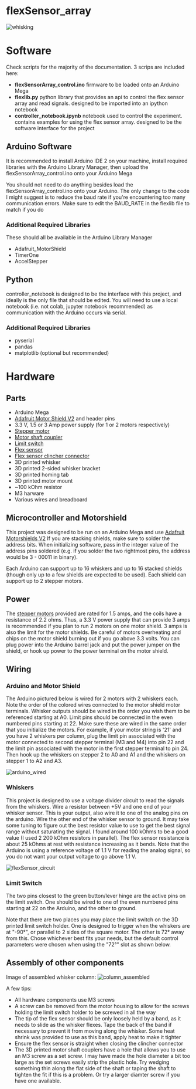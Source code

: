 # flexSensor_array
![whisking](media/whisking.gif)
# Software
Check scripts for the majority of the documentation. 3 scrips are included here:
- **flexSensorArray_control.ino** firmware to be loaded onto an Arduino Mega
- **flexlib.py**  python library that provides an api to control the flex sensor array and read signals. 
designed to be imported into an ipython notebook
- **controller_notebook.ipynb** notebook used to control the experiment. contains examples for using the flex
sensor array. designed to be the software interface for the project
## Arduino Software
It is recommended to install Arduino IDE 2 on your machine, install required 
libraries with the Arduino Library Manager, then upload the flexSensorArray_control.ino 
onto your Arduino Mega  

You should not need to do anything besides load the flexSensorArray_control.ino 
onto your Arduino. The only change to the code I might suggest is to 
reduce the baud rate if you're encountering too many communication errors. Make sure to edit the BAUD_RATE 
in the flexlib file to match if you do  

### Additional Required Libraries
These should all be available in the Arduino Library Manager
- Adafruit_MotorShield
- TimerOne
- AccelStepper
## Python
controller_notebook is designed to be the interface with this project, and 
ideally is the only file that should be edited. You will need to use a local notebook
(i.e. not colab, jupyter notebook recommended) as communication with the Arduino 
occurs via serial.
### Additional Required Libraries
- pyserial
- pandas
- matplotlib (optional but recommended)

# Hardware
## Parts
- Arduino Mega
- [Adafruit Motor Shield V2](https://learn.adafruit.com/adafruit-motor-shield-v2-for-arduino/overview)  and header pins
- 3.3 V, 1.5 or 3 Amp power supply (for 1 or 2 motors respectively)
- [Stepper motor](https://www.moonsindustries.com/p/nema-17-standard-hybrid-stepper-motors/ms17hd6p4150-000004611110008904)
- [Motor shaft coupler](https://www.amazon.com/QCQIANG-Coupling-Coupler-Flanged-Handmade/dp/B09TQM6F17?th=1)
- [Limit switch](https://www.digikey.com/en/products/detail/omron-electronics-inc-emc-div/D2FS-FL-N/4753388)
- [Flex sensor](https://www.adafruit.com/product/1070)
- [Flex sensor clincher connector](https://www.sparkfun.com/products/14195)
- 3D printed whisker
- 3D printed 2-sided whisker bracket
- 3D printed homing tab
- 3D printed motor mount
- ~100 kOhm resistor
- M3 harware
- Various wires and breadboard
## Microcontroller and Motorshield
This project was designed to be run on an Arduino Mega and use
[Adafruit Motorshields V2](https://learn.adafruit.com/adafruit-motor-shield-v2-for-arduino/overview) 
If you are stacking shields, make sure to solder the address bits. When initializing software, pass in 
the integer value of the address pins soldered (e.g. if you solder the two rightmost pins, 
the address would be 3 - 00011 in binary).

Each Arduino can support up to 16 whiskers and up to 16 stacked shields (though only up to a few shields are 
expected to be used). Each shield can support up to 2 stepper motors. 




## Power
The [stepper motors](https://www.moonsindustries.com/p/nema-17-standard-hybrid-stepper-motors/ms17hd6p4150-000004611110008904)
provided are rated for 1.5 amps, and the coils have a resistance of 2.2 ohms. Thus, a 3.3 V power supply 
that can provide 3 amps is recommended if you plan to run 2 motors on one motor shield.
3 amps is also the limit for the motor shields. Be careful of motors overheating and chips on the 
motor shield burning out if you go above 3.3 volts. You can plug power into the Arduino barrel jack 
and put the power jumper on the shield, or hook up power to the power terminal on the motor shield.  

## Wiring
### Arduino and Motor Shield
The Arduino pictured below is wired for 2 motors with 2 whiskers each. Note the order of the colored wires 
connected to the motor shield motor terminals. Whisker outputs should be wired in the order you wish 
them to be referenced starting at A0. Limit pins should be connected in the even numbered pins starting 
at 22. Make sure these are wired in the same order that you initialize the motors. For example, if your 
motor string is '21' and you have 2 whiskers per column, plug the limit pin associated with the
motor connected to second stepper terminal
(M3 and M4) into pin 22 and the limit pin associated with the motor in the first stepper terminal 
to pin 24. Then hook up the whiskers on stepper 2 to A0 and A1 and the whiskers on stepper 1 
to A2 and A3.

![arduino_wired](media/arduino_wired.jpg)

### Whiskers
This project is designed to use a voltage divider circuit to read the signals from the whiskers. 
Wire a resistor between +5V and one end of your whisker sensor. This is your output, also wire it to 
one of the analog pins on the arduino. Wire the other end of the whisker sensor to ground. It may take 
some tuning to figure out the best resistor value to use to get the best signal range without saturating 
the signal. I found around 100 kOhms to be a good value (I used 2 200 kOhm resistors in parallel). 
The flex sensor resistance is about 25 kOhms at rest with resistance increasing as it bends. Note 
that the Arduino is using a reference voltage of 1.1 V for reading the analog signal, so you do not 
want your output voltage to go above 1.1 V.

![flexSensor_circuit](media/flexSensor_circuit.png)

### Limit Switch
The two pins closest to the green button/lever hinge are the active pins on the limit switch. One should 
be wired to one of the even numbered pins starting at 22 on the Arduino, and the other to ground.  

Note that there are two places you may place the limit switch on the 3D printed limit switch holder. One 
is designed to trigger when the whiskers are at "-90°", or parallel to 2 sides of the square motor. The 
other is 72° away from this. Chose whichever best fits your needs, but the default control parameters were 
chosen when using the "72°" slot as shown below.

## Assembly of other components
Image of assembled whisker column:
![column_assembled](media/column_assembled.jpg)

A few tips:
- All hardware components use M3 screws
- A screw can be removed from the motor housing to allow for the screws holding the limit switch 
holder to be screwed in all the way
- The tip of the flex sensor should be only loosely held by a band, as it needs to slide as the whisker flexes. 
Tape the back of the band if necessary to prevent it from moving along the whisker. Some heat shrink was provided to use as 
this band, apply heat to make it tighter
- Ensure the flex sensor is straight when closing the clincher connector
- The 3D printed motor shaft couplers have a hole that allows you to use an M3 screw as a set screw. I may have made the hole diameter a bit too large
as the set screws easily strip the plastic hole. Try wedging something thin along the 
flat side of the shaft or taping the shaft to tighten the fit if this is a problem. Or try a larger diamter screw if you have one available.



